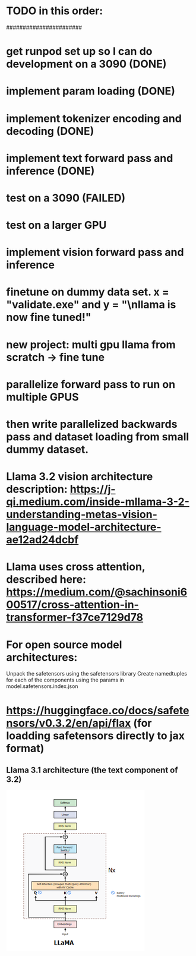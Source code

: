 
# TODO in this order:
#######################
# get runpod set up so I can do development on a 3090 (DONE)
# implement param loading (DONE)
# implement tokenizer encoding and decoding (DONE)
# implement text forward pass and inference (DONE)
# test on a 3090 (FAILED)
# test on a larger GPU
# implement vision forward pass and inference
# finetune on dummy data set. x = "validate.exe" and y = "\nllama is now fine tuned!"


# new project: multi gpu llama from scratch -> fine tune
# parallelize forward pass to run on multiple GPUS
# then write parallelized backwards pass and dataset loading from small dummy dataset.

# Llama 3.2 vision architecture description: https://j-qi.medium.com/inside-mllama-3-2-understanding-metas-vision-language-model-architecture-ae12ad24dcbf


# Llama uses cross attention, described here: https://medium.com/@sachinsoni600517/cross-attention-in-transformer-f37ce7129d78


# For open source model architectures:
Unpack the safetensors using the safetensors library
Create namedtuples for each of the components using the params in model.safetensors.index.json
# https://huggingface.co/docs/safetensors/v0.3.2/en/api/flax (for loadding safetensors directly to jax format)


## Llama 3.1 architecture (the text component of 3.2)
![alt text](image.png)